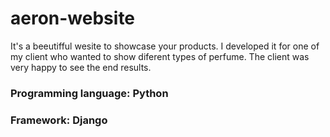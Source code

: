 # aeron-website

It's a beeutifful wesite to showcase your products. I developed it for one of my client who wanted to show diferent types of perfume. The client was very happy to see the end results.

### Programming language: Python
### Framework: Django
